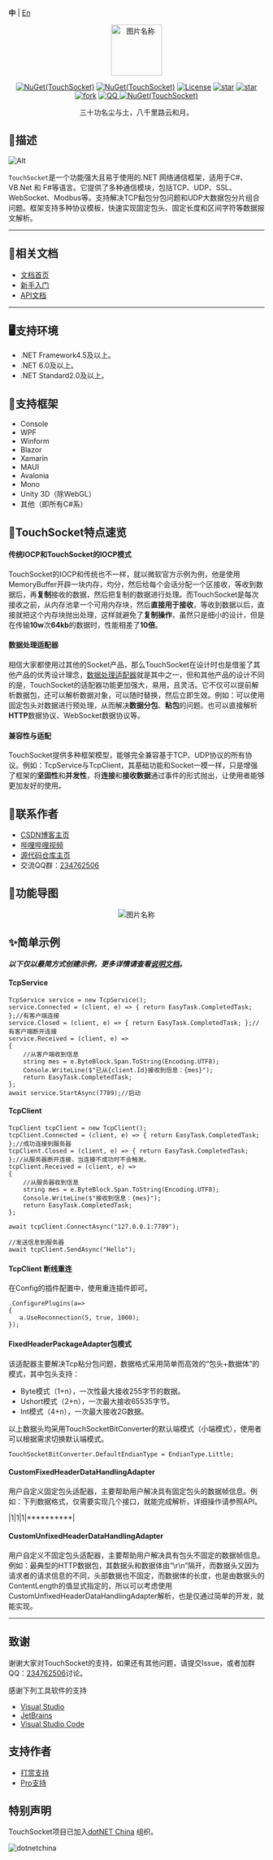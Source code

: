 **中** | [En](./README.md)
<p></p>
<p></p>
<p align="center">
<img src="logo.png" width = "100" height = "100" alt="图片名称" align=center />
</p>

 <div align="center"> 

[![NuGet(TouchSocket)](https://img.shields.io/nuget/v/TouchSocket.svg?label=TouchSocket)](https://www.nuget.org/packages/TouchSocket/)
[![NuGet(TouchSocket)](https://img.shields.io/nuget/dt/TouchSocket.svg)](https://www.nuget.org/packages/TouchSocket/)
[![License](https://img.shields.io/badge/license-Apache%202-4EB1BA.svg)](https://www.apache.org/licenses/LICENSE-2.0.html)
[![star](https://gitee.com/RRQM_Home/TouchSocket/badge/star.svg?theme=gvp)](https://gitee.com/RRQM_Home/TouchSocket/stargazers) 
[![star](https://gitcode.com/RRQM_Home/TouchSocket/star/badge.svg)](https://gitcode.com/RRQM_Home/TouchSocket) 
[![fork](https://gitee.com/RRQM_Home/TouchSocket/badge/fork.svg?theme=gvp)](https://gitee.com/RRQM_Home/TouchSocket/members)
<a href="https://jq.qq.com/?_wv=1027&k=gN7UL4fw">
<img src="https://img.shields.io/badge/QQ群-234762506-red" alt="QQ">
</a>
[![NuGet(TouchSocket)](https://img.shields.io/github/stars/RRQM/TouchSocket?logo=github)](https://github.com/RRQM/TouchSocket)


</div>  

<div align="center">

三十功名尘与土，八千里路云和月。

</div>

## 🎀描述

![Alt](https://repobeats.axiom.co/api/embed/7b543e0b31f0488b08dfd319fafca0044dfd1050.svg "Repobeats analytics image")

`TouchSocket`是一个功能强大且易于使用的.NET 网络通信框架，适用于C#、VB.Net 和 F#等语言。它提供了多种通信模块，包括TCP、UDP、SSL、WebSocket、Modbus等。支持解决TCP黏包分包问题和UDP大数据包分片组合问题。框架支持多种协议模板，快速实现固定包头、固定长度和区间字符等数据报文解析。

***

## 🌟相关文档

- [文档首页](https://touchsocket.net/)
- [新手入门](https://touchsocket.net/docs/current/startguide)
- [API文档](https://touchsocket.net/api/)

***

## 🖥支持环境

- .NET Framework4.5及以上。
- .NET 6.0及以上。
- .NET Standard2.0及以上。

## 🥪支持框架

- Console
- WPF
- Winform
- Blazor
- Xamarin
- MAUI
- Avalonia 
- Mono
- Unity 3D（除WebGL）
- 其他（即所有C#系）


## 🌴TouchSocket特点速览

#### 传统IOCP和TouchSocket的IOCP模式

TouchSocket的IOCP和传统也不一样，就以微软官方示例为例，他是使用MemoryBuffer开辟一块内存，均分，然后给每个会话分配一个区接收，等收到数据后，再**复制**接收的数据，然后把复制的数据进行处理。而TouchSocket是每次接收之前，从内存池拿一个可用内存块，然后**直接用于接收**，等收到数据以后，直接就把这个内存块抛出处理，这样就避免了**复制操作**，虽然只是细小的设计，但是在传输**10w**次**64kb**的数据时，性能相差了**10倍**。

#### 数据处理适配器

相信大家都使用过其他的Socket产品，那么TouchSocket在设计时也是借鉴了其他产品的优秀设计理念，[数据处理适配器](https://touchsocket.net/docs/current/adapterdescription)就是其中之一，但和其他产品的设计不同的是，TouchSocket的适配器功能更加强大，易用，且灵活。它不仅可以提前解析数据包，还可以解析数据对象，可以随时替换，然后立即生效。例如：可以使用固定包头对数据进行预处理，从而解决**数据分包**、**粘包**的问题。也可以直接解析**HTTP**数据协议、WebSocket数据协议等。

#### 兼容性与适配

TouchSocket提供多种框架模型，能够完全兼容基于TCP、UDP协议的所有协议。例如：TcpService与TcpClient，其基础功能和Socket一模一样，只是增强了框架的**坚固性**和**并发性**，将**连接**和**接收数据**通过事件的形式抛出，让使用者能够更加友好的使用。

## 🔗联系作者

- [CSDN博客主页](https://blog.csdn.net/qq_40374647)
- [哔哩哔哩视频](https://space.bilibili.com/94253567)
- [源代码仓库主页](https://gitee.com/RRQM_Home) 
- 交流QQ群：[234762506](https://jq.qq.com/?_wv=1027&k=gN7UL4fw)


## 👑功能导图

<p align="center">
<img src="images/1.png" alt="图片名称" align=center />
</p>

## ✨简单示例

 **_以下仅以最简方式创建示例，更多详情请查看[说明文档](https://touchsocket.net/)。_** 

#### TcpService

```
TcpService service = new TcpService();
service.Connected = (client, e) => { return EasyTask.CompletedTask; };//有客户端连接
service.Closed = (client, e) => { return EasyTask.CompletedTask; };//有客户端断开连接
service.Received = (client, e) =>
{
    //从客户端收到信息
    string mes = e.ByteBlock.Span.ToString(Encoding.UTF8);
    Console.WriteLine($"已从{client.Id}接收到信息：{mes}");
    return EasyTask.CompletedTask;
};
await service.StartAsync(7789);//启动
```

#### TcpClient

```
TcpClient tcpClient = new TcpClient();
tcpClient.Connected = (client, e) => { return EasyTask.CompletedTask; };//成功连接到服务器
tcpClient.Closed = (client, e) => { return EasyTask.CompletedTask; };//从服务器断开连接，当连接不成功时不会触发。
tcpClient.Received = (client, e) =>
{
    //从服务器收到信息
    string mes = e.ByteBlock.Span.ToString(Encoding.UTF8);
    Console.WriteLine($"接收到信息：{mes}");
    return EasyTask.CompletedTask;
};

await tcpClient.ConnectAsync("127.0.0.1:7789");

//发送信息到服务器
await tcpClient.SendAsync("Hello");
```

#### TcpClient 断线重连

在Config的插件配置中，使用重连插件即可。

```
.ConfigurePlugins(a=> 
{
   a.UseReconnection(5, true, 1000);
});
```

#### FixedHeaderPackageAdapter包模式

该适配器主要解决Tcp粘分包问题，数据格式采用简单而高效的“包头+数据体”的模式，其中包头支持：

- Byte模式（1+n），一次性最大接收255字节的数据。
- Ushort模式（2+n），一次最大接收65535字节。
- Int模式（4+n），一次最大接收2G数据。

以上数据头均采用TouchSocketBitConverter的默认端模式（小端模式），使用者可以根据需求切换默认端模式。

```
TouchSocketBitConverter.DefaultEndianType = EndianType.Little;
```

#### CustomFixedHeaderDataHandlingAdapter

用户自定义固定包头适配器，主要帮助用户解决具有固定包头的数据帧信息。例如：下列数据格式，仅需要实现几个接口，就能完成解析，详细操作请参照API。

|1|1|1|**********|

#### CustomUnfixedHeaderDataHandlingAdapter

用户自定义不固定包头适配器，主要帮助用户解决具有包头不固定的数据帧信息。例如：最典型的HTTP数据包，其数据头和数据体由“\r\n”隔开，而数据头又因为请求者的请求信息的不同，头部数据也不固定，而数据体的长度，也是由数据头的ContentLength的值显式指定的，所以可以考虑使用CustomUnfixedHeaderDataHandlingAdapter解析，也是仅通过简单的开发，就能实现。

***

## 致谢

谢谢大家对TouchSocket的支持，如果还有其他问题，请提交Issue，或者加群QQ：[234762506](https://jq.qq.com/?_wv=1027&k=gN7UL4fw)讨论。

感谢下列工具软件的支持

- [Visual Studio](https://visualstudio.microsoft.com/zh-hans/)
- [JetBrains](https://www.jetbrains.com/)
- [Visual Studio Code](https://code.visualstudio.com/)

## 支持作者

- [打赏支持](https://touchsocket.net/docs/current/donate)
- [Pro支持](https://touchsocket.net/docs/current/enterprise)

## 特别声明

TouchSocket项目已加入[dotNET China](https://gitee.com/dotnetchina) 组织。


![dotnetchina](https://images.gitee.com/uploads/images/2021/0324/120117_2da9922c_416720.png "132645_21007ea0_974299.png")

